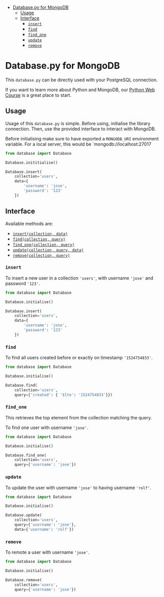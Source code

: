 - [Database.py for MongoDB](#databasepy-for-mongodb)
    - [Usage](#usage)
    - [Interface](#interface)
        - [`insert`](#insert)
        - [`find`](#find)
        - [`find_one`](#find_one)
        - [`update`](#update)
        - [`remove`](#remove)

# Database.py for MongoDB

This `database.py` can be directly used with your PostgreSQL connection.

If you want to learn more about Python and MongoDB, our [Python Web Course](https://www.udemy.com/the-complete-python-web-course-learn-by-building-8-apps/?couponCode=GITHUB) is a great place to start.

## Usage

Usage of this `database.py` is simple. Before using, initialise the library connection. Then, use the provided interface to interact with MongoDB.

Before initialising make sure to have exported a `MONGODB_URI` environment variable. For a local server, this would be `mongodb://localhost:27017

```python
from database import Database

Database.inititialise()

Database.insert(
    collection='users',
    data={
        'username': 'jose',
        'password': '123'
    })
```

## Interface

Available methods are:

- [`insert(collection, data)`](#insert)
- [`find(collection, query)`](#find)
- [`find_one(collection, query)`](#find_one)
- [`update(collection, query, data)`](#update)
- [`remove(collection, query)`](#remove)

### `insert`

To insert a new user in a collection `'users'`, with username `'jose'` and password `'123'`.

```python
from database import Database

Database.initialise()

Database.insert(
    collection='users',
    data={
        'username': 'jose',
        'password': '123'
    })
```

### `find`

To find all users created before or exactly on timestamp `'1524754833'`.

```python
from database import Database

Database.initialise()

Database.find(
    collection='users',
    query={'created': { '$lte': '1524754833'}})
```

### `find_one`

This retrieves the top element from the collection matching the query.

To find one user with username `'jose'`.

```python
from database import Database

Database.initialise()

Database.find_one(
    collection='users',
    query={'username': 'jose'})
```

### `update`

To update the user with username `'jose'` to having username `'rolf'`.

```python
from database import Database

Database.initialise()

Database.update(
    collection='users',
    query={'username': 'jose'},
    data={'username': 'rolf'})
```

### `remove`

To remote a user with username `'jose'`.

```python
from database import Database

Database.initialise()

Database.remove(
    collection='users',
    query={'username': 'jose'})
```
